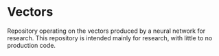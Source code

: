 # Vectors
Repository operating on the vectors produced by a neural network for research. This repository is intended mainly for research, with little to no production code.



